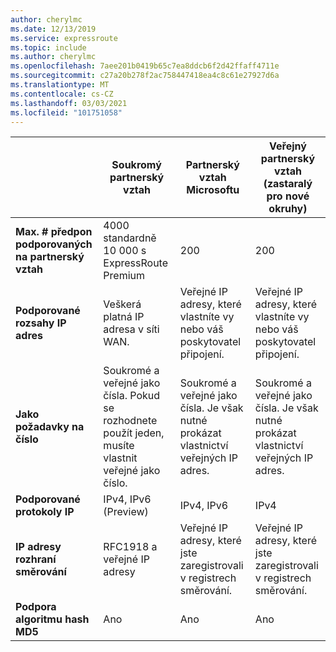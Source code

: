 ```yaml
---
author: cherylmc
ms.date: 12/13/2019
ms.service: expressroute
ms.topic: include
ms.author: cherylmc
ms.openlocfilehash: 7aee201b0419b65c7ea8ddcb6f2d42ffaff4711e
ms.sourcegitcommit: c27a20b278f2ac758447418ea4c8c61e27927d6a
ms.translationtype: MT
ms.contentlocale: cs-CZ
ms.lasthandoff: 03/03/2021
ms.locfileid: "101751058"
---
```

|  | **Soukromý partnerský vztah** | **Partnerský vztah Microsoftu** |  **Veřejný partnerský vztah** (zastaralý pro nové okruhy) |
| --- | --- | --- | --- |
| **Max. # předpon podporovaných na partnerský vztah** |4000 standardně 10 000 s ExpressRoute Premium |200 |200 |
| **Podporované rozsahy IP adres** |Veškerá platná IP adresa v síti WAN. |Veřejné IP adresy, které vlastníte vy nebo váš poskytovatel připojení. |Veřejné IP adresy, které vlastníte vy nebo váš poskytovatel připojení. |
| **Jako požadavky na číslo** |Soukromé a veřejné jako čísla. Pokud se rozhodnete použít jeden, musíte vlastnit veřejné jako číslo. |Soukromé a veřejné jako čísla. Je však nutné prokázat vlastnictví veřejných IP adres. |Soukromé a veřejné jako čísla. Je však nutné prokázat vlastnictví veřejných IP adres. |
| **Podporované protokoly IP**| IPv4, IPv6 (Preview) |  IPv4, IPv6 | IPv4 |
| **IP adresy rozhraní směrování** |RFC1918 a veřejné IP adresy |Veřejné IP adresy, které jste zaregistrovali v registrech směrování. |Veřejné IP adresy, které jste zaregistrovali v registrech směrování. |
| **Podpora algoritmu hash MD5** |Ano |Ano |Ano |